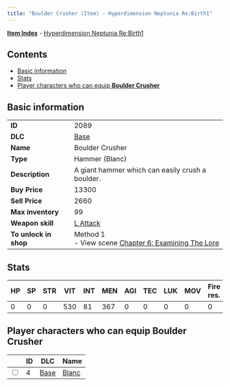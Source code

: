 ```yaml
---
title: "Boulder Crusher (Item) - Hyperdimension Neptunia Re;Birth1"
---
```


[**Item Index**](/neptunia/rb1/item/index.html) - [Hyperdimension Neptunia Re;Birth1](/neptunia/rb1)

## Contents

- [Basic information](#basic-information)
- [Stats](#stats)
- [Player characters who can equip **Boulder Crusher**](#player-characters-who-can-equip-boulder-crusher)

## Basic information

|   |   |
| -- | -- |
| **ID** | 2089 |
| **DLC** | [Base](/neptunia/rb1/dlc/1-base.html) |
| **Name** | Boulder Crusher |
| **Type** | Hammer (Blanc) |
| **Description** | A giant hammer which can easily crush a boulder. |
| **Buy Price** | 13300 |
| **Sell Price** | 2660 |
| **Max inventory** | 99 |
| **Weapon skill** | [L Attack](/neptunia/rb1/skill/1-602-l-attack.html) |
| **To unlock in shop** | Method 1<br />- View scene [Chapter 6: Examining The Lore](/neptunia/rb1/scene/1-603-chapter-6-examining-the-lore.html) |

## Stats

| HP | SP | STR | VIT | INT | MEN | AGI | TEC | LUK | MOV | Fire res. | Ice res. | Wind res. | Lightning res. |
| -- | -- | --- | --- | --- | --- | --- | --- | --- | --- | --------- | -------- | --------- | -------------- |
| 0 | 0 | 0 | 530 | 81 | 367 | 0 | 0 | 0 | 0 | 0 | 0 | 0 | 0 |

## Player characters who can equip **Boulder Crusher**

|    | ID | DLC | Name |
| -- | -- | --- | ---- |
| <input type="checkbox" id="rb1-player-1-4" class="trackbox" /> | 4 | [Base](/neptunia/rb1/dlc/1-base.html) | [Blanc](/neptunia/rb1/player/1-4-blanc.html) |